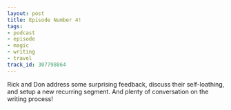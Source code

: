 ```yaml
---
layout: post
title: Episode Number 4!
tags:
- podcast
- episode
- magic
- writing
- travel
track_id: 307798864
---
```


Rick and Don address some surprising feedback, discuss their self-loathing, and setup a new recurring segment. And plenty of conversation on the writing process!
